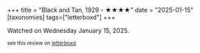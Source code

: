 +++
title = "Black and Tan, 1929 - ★★★★"
date = "2025-01-15"
[taxonomies]
tags=["letterboxd"]
+++

Watched on Wednesday January 15, 2025.

<small>see this review on <a href="https://letterboxd.com/nonmodernist/film/black-and-tan/">letterboxd</a>.
